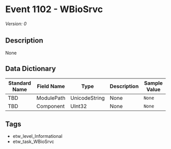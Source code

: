 # Event 1102 - WBioSrvc
###### Version: 0

## Description
None

## Data Dictionary
|Standard Name|Field Name|Type|Description|Sample Value|
|---|---|---|---|---|
|TBD|ModulePath|UnicodeString|None|`None`|
|TBD|Component|UInt32|None|`None`|

## Tags
* etw_level_Informational
* etw_task_WBioSrvc